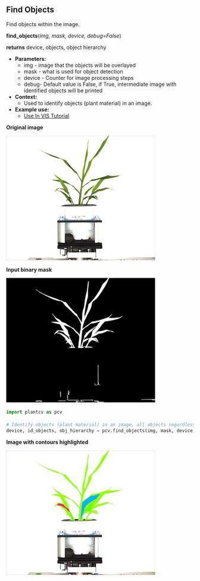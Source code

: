 ## Find Objects

Find objects within the image.

**find_objects**(*img, mask, device, debug=False*)

**returns** device, objects, object hierarchy

- **Parameters:**
    - img - image that the objects will be overlayed
    - mask - what is used for object detection
    - device - Counter for image processing steps
    - debug- Default value is False, if True, intermediate image with identified objects will be printed
- **Context:**
    - Used to identify objects (plant material) in an image.
- **Example use:**
    - [Use In VIS Tutorial](vis_tutorial.md)

**Original image**

![Screenshot](img/documentation_images/find_objects/original_image.jpg)

**Input binary mask**

![Screenshot](img/documentation_images/find_objects/mask.jpg)

```python
import plantcv as pcv

# Identify objects (plant material) in an image, all objects regardless of hierarchy are filled (e.g. holes between leaves).
device, id_objects, obj_hierarchy = pcv.find_objects(img, mask, device, debug=True)
```

**Image with contours highlighted**

![Screenshot](img/documentation_images/find_objects/contours.jpg)
